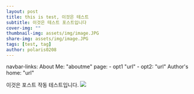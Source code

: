 ```yaml
---
layout: post
title: this is test, 이것은 테스트
subtitle: 이것은 테스트 포스트입니다
cover-img: ""
thumbnail-img: assets/img/image.JPG
share-img: assets/img/image.JPG
tags: [test, tag]
author: polaris0208
---
```

navbar-links:
  About Me: "aboutme"
  page:
    - opt1 "url"
    - opt2: "url"
  Author's home: "url"

이것은 포스트 작동 테스트입니다.
![](https://drive.google.com/thumbnail?id=10aekuCEVnoXZFC-t7TpI8hE2WWwZ00Z5)

